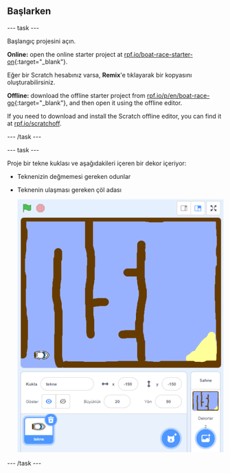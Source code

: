 ## Başlarken

\--- task \---

Başlangıç projesini açın.

**Online:** open the online starter project at [rpf.io/boat-race-starter-on](https://rpf.io/boat-race-starter-on){:target="_blank"}.

Eğer bir Scratch hesabınız varsa, **Remix**'e tıklayarak bir kopyasını oluşturabilirsiniz.

**Offline:** download the offline starter project from [rpf.io/p/en/boat-race-go](https://rpf.io/p/en/boat-race-go){:target="_blank"}, and then open it using the offline editor.

If you need to download and install the Scratch offline editor, you can find it at [rpf.io/scratchoff](https://rpf.io/scratchoff).

\--- /task \---

\--- task \---

Proje bir tekne kuklası ve aşağıdakileri içeren bir dekor içeriyor:

- Teknenizin değmemesi gereken odunlar
- Teknenin ulaşması gereken çöl adası
    
    ![ekran alıntısı](images/boat-starter.png)

\--- /task \---